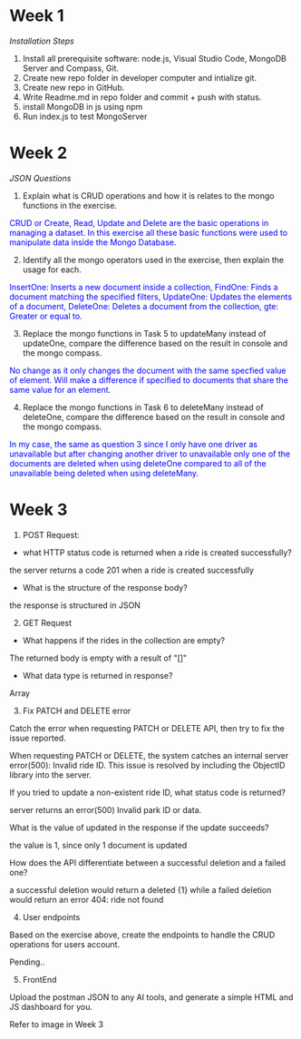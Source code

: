# Week 1

*Installation Steps*

1. Install all prerequisite software: node.js, Visual Studio Code, MongoDB Server and Compass, Git.
2. Create new repo folder in developer computer and intialize git.
3. Create new repo in GitHub.
4. Write Readme.md in repo folder and commit + push with status.
5. install MongoDB in js using npm
6. Run index.js to test MongoServer

# Week 2

*JSON Questions*

1. Explain what is CRUD operations and how it is relates to the mongo functions in the exercise.

<span style="color:blue">CRUD or Create, Read, Update and Delete are the basic operations in managing a dataset. In this exercise all these basic functions were used to manipulate data inside the Mongo Database.</span>

2. Identify all the mongo operators used in the exercise, then explain the usage for each.

<span style="color:blue">InsertOne: Inserts a new document inside a collection, FindOne: Finds a document matching the specified filters, UpdateOne: Updates the elements of a document, DeleteOne: Deletes a document from the collection, gte: Greater or equal to.</span>

3. Replace the mongo functions in Task 5 to updateMany instead of updateOne, compare the difference based on the result in console and the mongo compass.

<span style="color:blue">No change as it only changes the document with the same specfied value of element. Will make a difference if specified to documents that share the same value for an element.</span>

4. Replace the mongo functions in Task 6 to deleteMany instead of deleteOne, compare the difference based on the result in console and the mongo compass. 

<span style="color:blue">In my case, the same as question 3 since I only have one driver as unavailable but after changing another driver to unavailable only one of the documents are deleted when using deleteOne compared to all of the unavailable being deleted when using deleteMany.</span>

# Week 3

1. POST Request:

- what HTTP status code is returned when a ride is created successfully?

the server returns a code 201 when a ride is created successfully

- What is the structure of the response body?

the response is structured in JSON

2. GET Request

- What happens if the rides in the collection are empty?

The returned body is empty with a result of "[]"

- What data type is returned in response?

Array

3. Fix PATCH and DELETE error

Catch the error when requesting PATCH or DELETE API, then try to fix the issue reported.

When requesting PATCH or DELETE, the system catches an internal server error(500): Invalid ride ID. This issue is resolved by including the ObjectID library into the server.

If you tried to update a non-existent ride ID, what status code is returned?

server returns an error(500) Invalid park ID or data.

What is the value of updated in the response if the update succeeds?

the value is 1, since only 1 document is updated

How does the API differentiate between a successful deletion and a failed one?

a successful deletion would return a deleted {1} while a failed deletion would return an error 404: ride not found

4. User endpoints

Based on the exercise above, create the endpoints to handle the CRUD operations for users account.

Pending..

5. FrontEnd

Upload the postman JSON to any AI tools, and generate a simple HTML and JS dashboard for you.

Refer to image in Week 3

